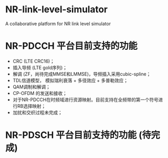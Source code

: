 # NR-link-level-simulator
A collaborative platform for NR link level simulator

# NR-PDCCH 平台目前支持的功能
- CRC (LTE CRC16)；
- 插入导频 (LTE gold序列)；
- 解调 (ZF，尚待完成MMSE和LMMSE)，导频插入采用cubic-spline；
- TDL信道模型， 模拟瑞利衰落 + 多径效应 + 多普勒效应；
- QAM调制和解调；
- CP-OFDM 的发送和接收；
- 对于NR-PDCCH在时频域进行资源映射。目前支持在全频带的第一个符号进行RB选择映射；
- 加扰和交织过程未完成；

# NR-PDSCH 平台目前支持的功能 (待完成)
